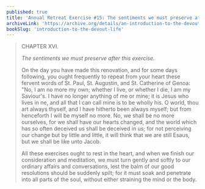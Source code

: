 ```yaml
---
published: true
title: 'Annual Retreat Exercise #15: The sentiments we must preserve after the conclusion'
archiveLink: 'https://archive.org/details/an-introduction-to-the-devout-life/page/282?view=theater'
bookSlug: 'introduction-to-the-devout-life'
---
```


> CHAPTER XVI.
>
> *The sentiments we must preserve after this exercise.*
>
> On the day you have made this renovation, and for some days following, you ought frequently to repeat from your heart these fervent words of St. Paul, St. Augustin, and St. Catherine of Genoa: "No, I am no more my own; whether I live, or whether I die, I am my Saviour's. I have no longer anything of me or mine; it is Jesus who lives in ne, and all that I can call mine is to be wholly his. O world, thou art always thyself, and I have hitherto been always myself; but from henceforth I will be myself no more. No, we shall be no more ourselves, for we shall have our hearts changed, and the world which has so often deceived us shall be deceived in us; for not perceiving our change but by little and little, it will think that we are still Esaus, but we shall be like unto Jacob.
>
> All these exercises ought to rest in the heart, and when we finish our consideration and meditation, we must turn gently and softly to our ordinary affairs and conversations, lest the balm of our good resolutions should be suddenly spilt; for it must soak and penetrate into all parts of the soul, without either straining the mind or the body.
